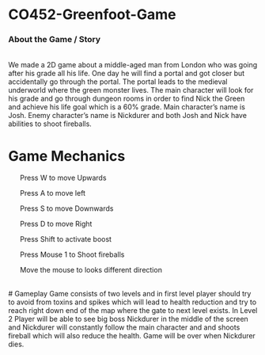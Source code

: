 # CO452-Greenfoot-Game

<h3> About the Game / Story </h3> <br>
We made a 2D game about a middle-aged man from London who was going after his grade all his life. One day he will find a portal and got closer but accidentally go through the portal. The portal leads to the medieval underworld where the green monster lives. The main character will look for his grade and go through dungeon rooms in order to find Nick the Green and achieve his life goal which is a 60% grade. Main character’s name is Josh. Enemy character’s name is Nickdurer and both Josh and Nick have abilities to shoot fireballs.
   <br>
<h1> Game Mechanics </h1>
<ol> Press W to move Upwards </ol>
<ol>Press A to move left </ol>
<ol>Press S to move Downwards </ol>
<ol>Press D to move Right </ol>
<ol>Press Shift to activate boost </ol>
<ol>Press Mouse 1 to Shoot fireballs </ol>
<ol>Move the mouse to looks different direction </ol>
<br>
# Gameplay
Game consists of two levels and in first level player should try to avoid from toxins and spikes which will lead to health reduction and try to reach right down end of the map where the gate to next level exists. In Level 2 Player will be able to see big boss Nickdurer in the middle of the screen and Nickdurer will constantly follow the main character and and shoots fireball which will also reduce the health. Game will be over when Nickdurer dies. 

